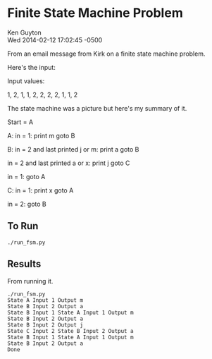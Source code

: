 Finite State Machine Problem
============================



Ken Guyton<br>
Wed 2014-02-12 17:02:45 -0500<br>



From an email message from Kirk on a finite state machine
problem. 

Here's the input:

Input values:

1, 2, 1, 1, 2, 2, 2, 2, 1, 1, 2


The state machine was a picture but here's my summary of it.

Start = A

A:
in = 1:  print m
goto B

B: 
in = 2 and last printed j or m:  print a
goto B

in = 2 and last printed a or x:  print j
goto C

in = 1: 
goto A

C: 
in = 1:  print x
goto A

in = 2:
goto B


To Run
------

    ./run_fsm.py


Results
-------

From running it.

    ./run_fsm.py
    State A Input 1 Output m
    State B Input 2 Output a
    State B Input 1 State A Input 1 Output m
    State B Input 2 Output a
    State B Input 2 Output j
    State C Input 2 State B Input 2 Output a
    State B Input 1 State A Input 1 Output m
    State B Input 2 Output a
    Done


